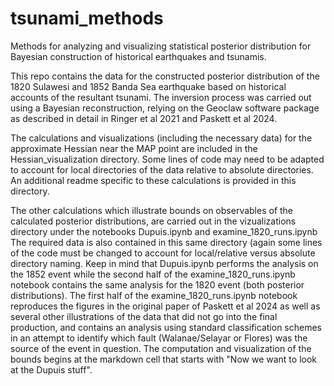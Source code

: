 # tsunami_methods
Methods for analyzing and visualizing statistical posterior distribution for Bayesian construction of historical earthquakes and tsunamis.

This repo contains the data for the constructed posterior distribution of the 1820 Sulawesi and 1852 Banda Sea earthquake based on historical accounts of the resultant tsunami.  The inversion process was carried out using a Bayesian reconstruction, relying on the Geoclaw software package as described in detail in Ringer et al 2021 and Paskett et al 2024.

The calculations and visualizations (including the necessary data) for the approximate Hessian near the MAP point are included in the Hessian_visualization directory.  Some lines of code may need to be adapted to account for local directories of the data relative to absolute directories.  An additional readme specific to these calculations is provided in this directory.

The other calculations which illustrate bounds on observables of the calculated posterior distributions, are carried out in the vizualizations directory under the notebooks Dupuis.ipynb and examine_1820_runs.ipynb  The required data is also contained in this same directory (again some lines of the code must be changed to account for local/relative versus absolute directory naming.  Keep in mind that Dupuis.ipynb performs the analysis on the 1852 event while the second half of the examine_1820_runs.ipynb notebook contains the same analysis for the 1820 event (both posterior distributions).  The first half of the examine_1820_runs.ipynb notebook reproduces the figures in the original paper of Paskett et al 2024 as well as several other illustrations of the data that did not go into the final production, and contains an analysis using standard classification schemes in an attempt to identify which fault (Walanae/Selayar or Flores) was the source of the event in question.  The computation and visualization of the bounds begins at the markdown cell that starts with "Now we want to look at the Dupuis stuff".
